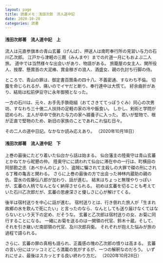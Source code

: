```yaml
---
layout: page
title: 読書メモ：浅田次郎　流人道中記
date: 2020-10-28
categories: 読書
---
```

#### 浅田次郎著　流人道中記　上

流人は元直参旗本の青山玄蕃（げんば）、押送人は南町奉行所の見習い与力の石川乙次郎。
江戸から津軽の三厩（みんまや）までの片道一月にもおよぶ二人旅。
道中では当然様々な出会いがあり、物語がある。
旅籠屋の女主人、関所役人、按摩、懸賞首の大泥棒、賞金稼ぎの浪人、酒盛女、親の仇討ち行脚の侍。

ところで、青山の罪は、御定書百箇条の四十八、不義密通、すなわち不倫。
切腹を命じられるが、痛いのでイヤだと断り、奉行連中は大慌て。
紆余曲折があり、結局は松前伊豆守に永年御預となった。

一方の石川は、元々、お手先手鉄砲組（おてさきててっぽうぐみ）同心の次男坊、すなわち三十俵二人扶持の足軽の家の冷や飯食い。
しかし、剣術と学問が認められ、主人が卒中で倒れた与力の家へ婿養子に入った。
若いが堅物で、根が正直で堅物のため、新旧の家族のことであれこれ悩む日々。

その二人の道中日記。なかなか読み応えあり。
（2020年10月18日）

#### 浅田次郎著　流人道中記　下

上巻の最後にたどり着いた仙台から話は始まる。
仙台藩主の陸奥守は青山玄蕃とかねてから昵懇の仲。
陸奥守にに請われて仙台に滞在中の一行は、町横目の阿部勘之丞（あべかんのじょう）、盗賊に騙されて主殺しの大罪で磔の刑にされる丁稚の亀吉と関わる。
さらに上巻の最後の方で出会った神林内蔵助の親の仇、雲水の佐藤伝八郎が加わり、話が進む。
結末はちょっと無理やりっぽいが、玄蕃の人柄でなんとなく納得させられる。
初めは玄蕃を切ることも考えていた石川乙次郎だが、玄蕃の思慮深さと優しさに心が解けてくる。

後半は宿村送りを中心に話が進む。
宿村送りとは、行き倒れた旅人が「生まれ故郷の水を飲んで死にたい」と言ったのなら、なんとしても送り届けなくてはならないという天下の定め、だそうな。
玄蕃と乙次郎は宿村送りの女、お菊に同行することになる。
一緒にお菊を送るのは一関領の代官、鈴木十蔵。そして、それを引き継いだ南部領の代官、及川次郎兵衛。
それぞれが抱えた悩みが旅の過程で語られる。

さらに、玄蕃の罪の真相も語られ、正義感の塊の乙次郎の憤りは高まる。
玄蕃の言い分にはツッコミどころ満載の気がするが、一つの解釈なのだろう。
いずれにせよ、最後はスカッとする良い終わり方だ。
（2020年10月28日）
